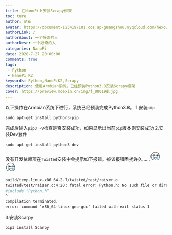 ```yaml
---
title: 在NanoPi上安装Scrapy框架
toc: ture
author: 萌新
avatar: https://document-1254197101.cos.ap-guangzhou.myqcloud.com/hexo/pic/Head.jpg
authorLink: /
authorAbout: 一个好奇的人
authorDesc: 一个好奇的人
categories: NanoPi
date: 2020-7-27 20:00:00
comments: true
tags: 
 - Python
 - NanoPi K2
keywords: Python,NanoPiK2,Scrapy
description: 使用Armbian系统，已经预装Python3.8安装Scrapy框架
cover: https://preview.moexin.cn/img/f_00019d.jpg
---
```

以下操作在Armbian系统下进行，系统已经预装完成Python3.8。
1.安装`pip`
``` 
sudo apt-get install python3-pip
```
完成后输入`pip3 -V`检查是否安装成功，如果显示出当前`pip`版本则安装成功
2.安装Dev套件
``` 
sudo apt-get install python3-dev
```
没有开发依赖项在`Twisted`安装中会提示如下报错。被该报错困扰许久......![](/images/cry.gif) ![](/images/cry.gif)
``` BASH
build/temp.linux-x86_64-2.7/twisted/test/raiser.o 
twisted/test/raiser.c:4:20: fatal error: Python.h: No such file or directory 
#include “Python.h” 
^ 
compilation terminated. 
error: command ‘x86_64-linux-gnu-gcc’ failed with exit status 1
```
3.安装Scarpy
```
pip3 install Scarpy
```
